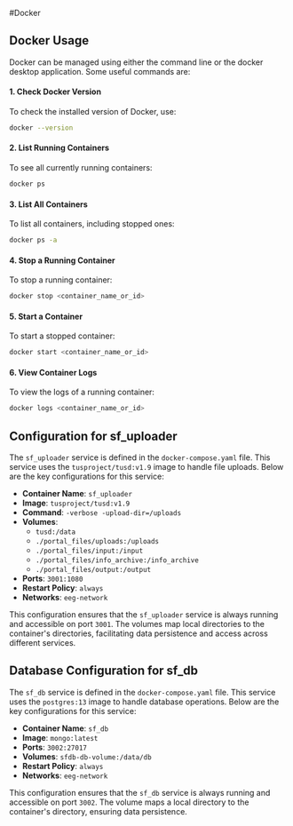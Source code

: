 #Docker
## Docker Usage
Docker can be managed using either the command line or the docker desktop application.
Some useful commands are: 

#### 1. Check Docker Version
To check the installed version of Docker, use:
   ```bash
   docker --version
   ```

#### 2. List Running Containers
To see all currently running containers:
   ```bash
   docker ps
   ```

#### 3. List All Containers
To list all containers, including stopped ones:
   ```bash
   docker ps -a
   ```

#### 4. Stop a Running Container
To stop a running container:
   ```bash
   docker stop <container_name_or_id>
   ```

#### 5. Start a Container
To start a stopped container:
   ```bash
   docker start <container_name_or_id>
   ```

#### 6. View Container Logs
To view the logs of a running container:
   ```bash
   docker logs <container_name_or_id>
   ```

## Configuration for sf_uploader

The `sf_uploader` service is defined in the `docker-compose.yaml` file. This service uses the `tusproject/tusd:v1.9` image to handle file uploads. Below are the key configurations for this service:

- **Container Name**: `sf_uploader`
- **Image**: `tusproject/tusd:v1.9`
- **Command**: `-verbose -upload-dir=/uploads`
- **Volumes**:
  - `tusd:/data`
  - `./portal_files/uploads:/uploads`
  - `./portal_files/input:/input`
  - `./portal_files/info_archive:/info_archive`
  - `./portal_files/output:/output`
- **Ports**: `3001:1080`
- **Restart Policy**: `always`
- **Networks**: `eeg-network`

This configuration ensures that the `sf_uploader` service is always running and accessible on port `3001`. The volumes map local directories to the container's directories, facilitating data persistence and access across different services.


## Database Configuration for sf_db

The `sf_db` service is defined in the `docker-compose.yaml` file. This service uses the `postgres:13` image to handle database operations. Below are the key configurations for this service:

- **Container Name**: `sf_db`
- **Image**: `mongo:latest`
- **Ports**: `3002:27017`
- **Volumes**: `sfdb-db-volume:/data/db`
- **Restart Policy**: `always`
- **Networks**: `eeg-network`

This configuration ensures that the `sf_db` service is always running and accessible on port `3002`. The volume maps a local directory to the container's directory, ensuring data persistence.